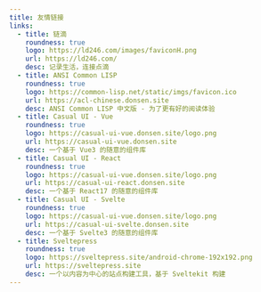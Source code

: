 ```yaml
---
title: 友情链接
links: 
  - title: 链滴
    roundness: true
    logo: https://ld246.com/images/faviconH.png
    url: https://ld246.com/
    desc: 记录生活，连接点滴
  - title: ANSI Common LISP
    roundness: true
    logo: https://common-lisp.net/static/imgs/favicon.ico
    url: https://acl-chinese.donsen.site
    desc: ANSI Common LISP 中文版 - 为了更有好的阅读体验
  - title: Casual UI - Vue
    roundness: true
    logo: https://casual-ui-vue.donsen.site/logo.png
    url: https://casual-ui-vue.donsen.site
    desc: 一个基于 Vue3 的随意的组件库
  - title: Casual UI - React
    roundness: true
    logo: https://casual-ui-vue.donsen.site/logo.png
    url: https://casual-ui-react.donsen.site
    desc: 一个基于 React17 的随意的组件库
  - title: Casual UI - Svelte
    roundness: true
    logo: https://casual-ui-vue.donsen.site/logo.png
    url: https://casual-ui-svelte.donsen.site
    desc: 一个基于 Svelte3 的随意的组件库
  - title: Sveltepress
    roundness: true
    logo: https://sveltepress.site/android-chrome-192x192.png
    url: https://sveltepress.site
    desc: 一个以内容为中心的站点构建工具，基于 Sveltekit 构建
---
```


